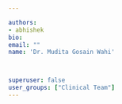 ```yaml
---

authors:
- abhishek
bio: 
email: ""
name: 'Dr. Mudita Gosain Wahi'



superuser: false
user_groups: ["Clinical Team"]
---
```



